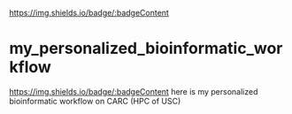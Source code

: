 https://img.shields.io/badge/:badgeContent

# my_personalized_bioinformatic_workflow
https://img.shields.io/badge/:badgeContent
here is my personalized bioinformatic workflow on CARC (HPC of USC)
